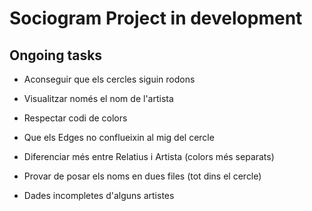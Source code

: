 # Sociogram Project in development

## Ongoing tasks
* Aconseguir que els cercles siguin rodons
* Visualitzar només el nom de l'artista
* Respectar codi de colors
* Que els Edges  no conflueixin al mig del cercle
* Diferenciar més entre Relatius i Artista (colors més separats)

* Provar de posar els noms en dues files (tot dins el cercle)
* Dades incompletes d'alguns artistes

